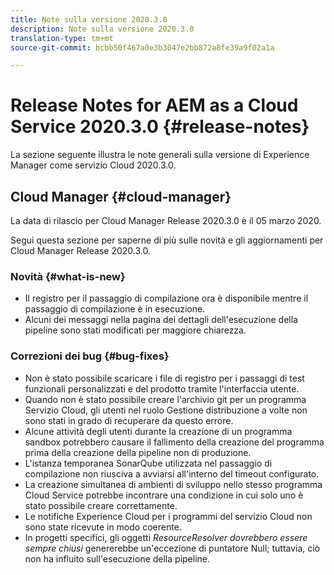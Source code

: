 ```yaml
---
title: Note sulla versione 2020.3.0
description: Note sulla versione 2020.3.0
translation-type: tm+mt
source-git-commit: bcbb50f467a0e3b3047e2bb872a8fe39a9f02a1a

---
```



# Release Notes for AEM as a Cloud Service 2020.3.0 {#release-notes}

La sezione seguente illustra le note generali sulla versione di Experience Manager come servizio Cloud 2020.3.0.

## Cloud Manager {#cloud-manager}

La data di rilascio per Cloud Manager Release 2020.3.0 è il 05 marzo 2020.

Segui questa sezione per saperne di più sulle novità e gli aggiornamenti per Cloud Manager Release 2020.3.0.

### Novità {#what-is-new}

* Il registro per il passaggio di compilazione ora è disponibile mentre il passaggio di compilazione è in esecuzione.
* Alcuni dei messaggi nella pagina dei dettagli dell&#39;esecuzione della pipeline sono stati modificati per maggiore chiarezza.

### Correzioni dei bug {#bug-fixes}

* Non è stato possibile scaricare i file di registro per i passaggi di test funzionali personalizzati e del prodotto tramite l&#39;interfaccia utente.
* Quando non è stato possibile creare l&#39;archivio git per un programma Servizio Cloud, gli utenti nel ruolo Gestione distribuzione a volte non sono stati in grado di recuperare da questo errore.
* Alcune attività degli utenti durante la creazione di un programma sandbox potrebbero causare il fallimento della creazione del programma prima della creazione della pipeline non di produzione.
* L&#39;istanza temporanea SonarQube utilizzata nel passaggio di compilazione non riusciva a avviarsi all&#39;interno del timeout configurato.
* La creazione simultanea di ambienti di sviluppo nello stesso programma Cloud Service potrebbe incontrare una condizione in cui solo uno è stato possibile creare correttamente.
* Le notifiche Experience Cloud per i programmi del servizio Cloud non sono state ricevute in modo coerente.
* In progetti specifici, gli oggetti *ResourceResolver dovrebbero essere sempre chiusi* genererebbe un&#39;eccezione di puntatore Null; tuttavia, ciò non ha influito sull&#39;esecuzione della pipeline.


